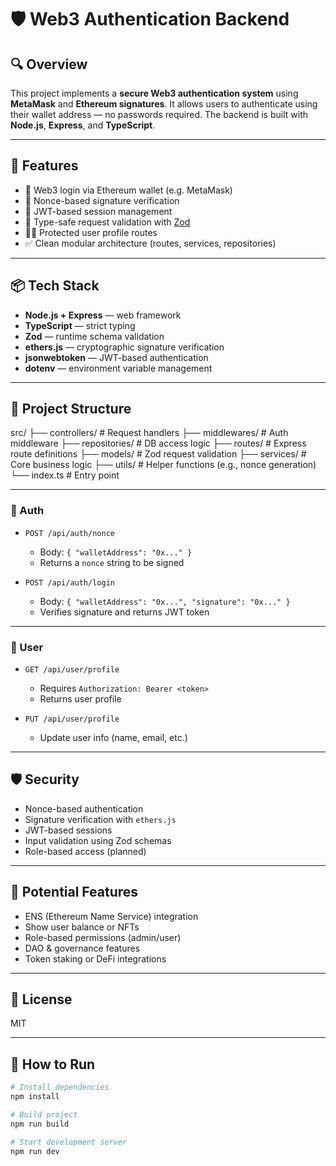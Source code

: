 # 🛡️ Web3 Authentication Backend

## 🔍 Overview

This project implements a **secure Web3 authentication system** using **MetaMask** and **Ethereum signatures**. It allows users to authenticate using their wallet address — no passwords required. The backend is built with **Node.js**, **Express**, and **TypeScript**.

---

## 🚀 Features

- 🔐 Web3 login via Ethereum wallet (e.g. MetaMask)
- 🔁 Nonce-based signature verification
- 📄 JWT-based session management
- 🧪 Type-safe request validation with [Zod](https://zod.dev)
- 🧑‍💼 Protected user profile routes
- ✅ Clean modular architecture (routes, services, repositories)

---

## 📦 Tech Stack

- **Node.js + Express** — web framework
- **TypeScript** — strict typing
- **Zod** — runtime schema validation
- **ethers.js** — cryptographic signature verification
- **jsonwebtoken** — JWT-based authentication
- **dotenv** — environment variable management

---

## 📁 Project Structure

src/
├── controllers/ # Request handlers
├── middlewares/ # Auth middleware
├── repositories/ # DB access logic
├── routes/ # Express route definitions
├── models/ # Zod request validation
├── services/ # Core business logic
├── utils/ # Helper functions (e.g., nonce generation)
└── index.ts # Entry point

---

### 🔐 Auth

- `POST /api/auth/nonce`
  - Body: `{ "walletAddress": "0x..." }`
  - Returns a `nonce` string to be signed

- `POST /api/auth/login`
  - Body: `{ "walletAddress": "0x...", "signature": "0x..." }`
  - Verifies signature and returns JWT token

---

### 👤 User

- `GET /api/user/profile`
  - Requires `Authorization: Bearer <token>`
  - Returns user profile

- `PUT /api/user/profile`
  - Update user info (name, email, etc.)

---

## 🛡️ Security

- Nonce-based authentication
- Signature verification with `ethers.js`
- JWT-based sessions
- Input validation using Zod schemas
- Role-based access (planned)

---

## 🧠 Potential Features

- ENS (Ethereum Name Service) integration
- Show user balance or NFTs
- Role-based permissions (admin/user)
- DAO & governance features
- Token staking or DeFi integrations

---

## 📄 License

MIT

---

## 🧪 How to Run

```bash
# Install dependencies
npm install

# Build project
npm run build

# Start development server
npm run dev